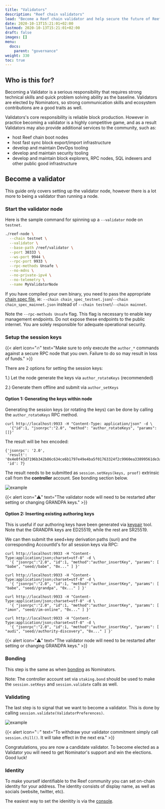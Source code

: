 ```yaml
---
title: "Validators"
description: "Reef chain validators"
lead: "Become a Reef chain validator and help secure the future of Reef network."
date: 2020-10-13T15:21:01+02:00
lastmod: 2020-10-13T15:21:01+02:00
draft: false
images: []
menu:
  docs:
    parent: "governance"
weight: 330
toc: true
---
```



## Who is this for?
Becoming a Validator is a serious responsibility that requires strong technical skills and quick problem solving ability as the baseline. Validators are elected by Nominators, so strong communication skills and ecosystem contributions are a good traits as well.

Validators's core responsibility is reliable block production. However in practice becoming a validator is a highly competitive game, and as a result Validators may also provide additional services to the community, such as:
 - host Reef chain boot nodes
 - host fast sync block export/import infrastructure
 - develop and maintain DevOps tooling
 - develop and maintain security tooling
 - develop and maintain block explorers, RPC nodes, SQL indexers and other
   public good infrastructure

## Become a validator
This guide only covers setting up the validator node, however there is a lot more to being a validator than running a node.

### Start the validator node
Here is the sample command for spinning up a `--validator` node on `testnet`.

```bash
./reef-node \
  --chain testnet \
  --validator \
  --base-path /reef/validator \
  --port 30333 \
  --ws-port 9944 \
  --rpc-port 9933 \
  --rpc-methods Unsafe \
  --no-mdns \
  --no-private-ipv4 \
  --no-telemetry \
  --name MyValidatorNode
```

If you have compiled your own binary, you need to pass the appropriate [chain spec file](https://github.com/reef-defi/reef-chain/tree/master/assets), ie: `--chain chain_spec_testnet.json`/`--chain chain_spec_mainnet.json` instead of `--chain testnet`/`--chain mainnet`.

Note the `--rpc-methods Unsafe` flag. This flag is necessary to enable key management endpoints. Do not expose these endpoints to the public internet. You are solely responsible for adequate operational security.

### Setup the session keys
{{< alert icon="🔥" text="Make sure to only execute the `author_*` commands against a secure RPC node that you own. Failure to do so may result in loss of funds." >}}

There are 2 options for setting the session keys:

 1.) Let the node generate the keys via `author_rotateKeys` (recommended)

 2.) Generate them offline and submit via `author_setKeys`


#### Option 1: Generating the keys within node
Generating the session keys (or rotating the keys) can be done by calling the `author_rotateKeys` RPC method.

```
curl http://localhost:9933 -H "Content-Type: application/json" -d \
  '{"id":1, "jsonrpc":"2.0", "method": "author_rotateKeys", "params":[]}'
```

The result will be hex encoded:
```
{'jsonrpc': '2.0',
 'result': '0x4e0f43d7196b342b86c634ce6b1797e49e4ba5f01763324f2c9960ea33899561de3a616370becc71cb01775dc938f69d17b1ee0a4fd1689ede79c107f24b224c',
 'id': 7}
```
The result needs to be submitted as `session.setKeys(keys, proof)` extrinsic call from the
**controller** account. See bonding section below.

![example](https://i.imgur.com/LKR6q9w.png)

{{< alert icon="⚠️" text="The validator node will need to be restarted after setting or changing GRANDPA keys." >}}


#### Option 2: Inserting existing authoring keys
This is useful if our authoring keys have been generated via [keypair](/docs/developers/accounts/#generate-a-keypair) tool.
Note that the GRANDPA keys are ED25519, while the rest are SR25519.

We can then submit the seed+key derivation paths (suri) and the corresponding AccountId's for all session keys via RPC:
```
curl http://localhost:9933 -H "Content-Type:application/json;charset=utf-8" -d \
  '{ "jsonrpc":"2.0", "id":1, "method":"author_insertKey", "params": [ "babe", "seed//babe", "0x..." ] }'

curl http://localhost:9933 -H "Content-Type:application/json;charset=utf-8" -d \
  '{ "jsonrpc":"2.0", "id":1, "method":"author_insertKey", "params": [ "babe", "seed//grandpa", "0x..." ] }'

curl http://localhost:9933 -H "Content-Type:application/json;charset=utf-8" -d \
  '{ "jsonrpc":"2.0", "id":1, "method":"author_insertKey", "params": [ "imon", "seed//im-online", "0x..." ] }'

curl http://localhost:9933 -H "Content-Type:application/json;charset=utf-8" -d \
  '{ "jsonrpc":"2.0", "id":1, "method":"author_insertKey", "params": [ "audi", "seed//authority-discovery", "0x..." ] }'
```

{{< alert icon="⚠️" text="The validator node will need to be restarted after setting or changing GRANDPA keys." >}}


### Bonding
This step is the same as when [bonding](/docs/governance/nominators/#bonding) as Nominators.

Note: The controller account set via `staking.bond` should be used to make the `session.setKeys` and `session.validate` calls as well.

### Validating
The last step is to signal that we want to become a validator. This is done by calling `session.validate(ValidatorPreferences)`.

![example](https://i.imgur.com/77juTZY.png)

{{< alert icon="💡" text="To withdraw your validator commitment simply call `session.chill()`. It will take effect in the next era." >}}

Congratulations, you are now a candidate validator. To become elected as a Validator you will need to get Nominator's support and win the elections. Good luck!

### Identity
To make yourself identifiable to the Reef community you can set on-chain identity for your address. The identity consists of display name, as well as socials (website, twitter, etc).

The easiest way to set the idenitity is via the [console](https://console.reefscan.com/#/accounts).

